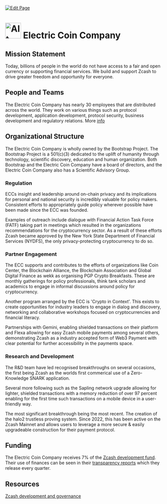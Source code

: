 <a href="https://github.com/zechub/zechub/edit/main/site/Zcash_Organizations/Electric_Coin_Company.md" target="_blank">
  <img src="https://img.shields.io/badge/Edit-blue" alt="Edit Page"/>
</a>

# <img src="https://i.ibb.co/2MghCyb/image-2024-02-03-164918723.png" alt="Alt Text" width="50"/>    Electric Coin Company

## Mission Statement

Today, billions of people in the world do not have access to a fair and open currency or supporting financial services. We build and support Zcash to drive greater freedom and opportunity for everyone.

## People and Teams

The Electric Coin Company has nearly 30 employees that are distributed across the world. They work on various things such as protocol development, application development, protocol security, business development and regulatory relations. More [info](https://electriccoin.co/team/)

## Organizational Structure

The Electric Coin Company is wholly owned by the Bootstrap Project. The Bootstrap Project is a 501(c)(3) dedicated to the uplift of humanity through technology, scientific discovery, education and human organization. Both Bootstrap and the Electric Coin Company have a board of directors, and the Electric Coin Company also has a Scientific Advisory Group.

### Regulation

ECCs insight and leadership around on-chain privacy and its implications for personal and national security is incredibly valuable for policy makers. Consistent efforts to appropriately guide policy wherever possible have been made since the ECC was founded. 

Examples of outreach include dialogue with Financial Action Task Force (FATF) taking part in meetings which resulted in the organizations recommendations for the cryptocurrency sector. As a result of these efforts Zcash became approved by the New York State Department of Financial Services (NYDFS), the only privacy-protecting cryptocurrency to do so. 

### Partner Engagement 

The ECC supports and contributes to the efforts of organizations like Coin Center, the Blockchain Alliance, the Blockchain Association and Global Digital Finance as wekk as organising PGP Crypto Breakfasts. These are monthly gatherings for policy professionals, think tank scholars and academics to engage in informal discussions around policy for cryptocurrency. 

Another program arranged by the ECC is 'Crypto in Context'. This exists to create opportunities for industry leaders to engage in dialog and discovery, networking and collaborative workshops focused on cryptocurrencies and financial literacy. 

Partnerships with Gemini, enabling shielded transactions on their platform and Flexa allowing for easy Zcash mobile payments among several others, demonstrating Zcash as a industry accepted form of Web3 Payment with clear potential for further accessibility in the payments space.

### Research and Development

The R&D team have led recognised breakthroughs on several occasions, the first being Zcash as the worlds first commerical use of a Zero-Knowledge SNARK application. 

Several more following such as the Sapling network upgrade allowing for lighter, shielded transactions with a memory reduction of over 97 percent enabling for the first time such transactions on a mobile device in a user-friendly way. 

The most significant breakthrough being the most recent. The creation of the halo2 trustless proving system. Since 2022, this has been active on the Zcash Mainnet and allows users to leverage a more secure & easily upgradeable construction for their payment protocol. 


## Funding

The Electric Coin Company receives 7% of the [Zcash development fund](https://zips.z.cash/zip-1014). Their use of finances can be seen in their [transparency reports](https://electriccoin.co/blog/ecc-transparency-report-for-q3-2021/) which they release every quarter.

## Resources

[Zcash development and governance](https://z.cash/zcash-development-and-governance/)
